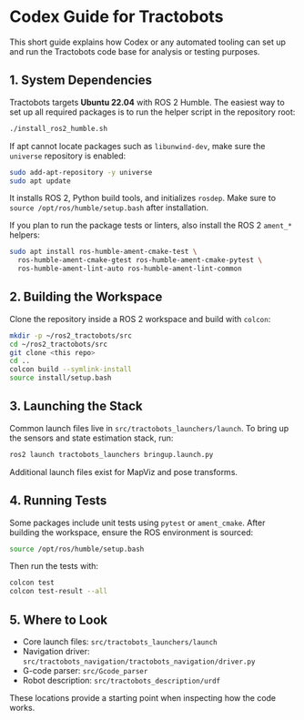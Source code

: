 # Codex Guide for Tractobots

This short guide explains how Codex or any automated tooling can set up and run
the Tractobots code base for analysis or testing purposes.

## 1. System Dependencies

Tractobots targets **Ubuntu 22.04** with ROS 2 Humble. The easiest way to set
up all required packages is to run the helper script in the repository root:

```bash
./install_ros2_humble.sh
```

If apt cannot locate packages such as `libunwind-dev`, make sure the
`universe` repository is enabled:

```bash
sudo add-apt-repository -y universe
sudo apt update
```

It installs ROS 2, Python build tools, and initializes `rosdep`. Make sure to
`source /opt/ros/humble/setup.bash` after installation.

If you plan to run the package tests or linters, also install the ROS 2
`ament_*` helpers:

```bash
sudo apt install ros-humble-ament-cmake-test \
  ros-humble-ament-cmake-gtest ros-humble-ament-cmake-pytest \
  ros-humble-ament-lint-auto ros-humble-ament-lint-common
```

## 2. Building the Workspace

Clone the repository inside a ROS 2 workspace and build with `colcon`:

```bash
mkdir -p ~/ros2_tractobots/src
cd ~/ros2_tractobots/src
git clone <this repo>
cd ..
colcon build --symlink-install
source install/setup.bash
```

## 3. Launching the Stack

Common launch files live in `src/tractobots_launchers/launch`. To bring up the
sensors and state estimation stack, run:

```bash
ros2 launch tractobots_launchers bringup.launch.py
```

Additional launch files exist for MapViz and pose transforms.

## 4. Running Tests

Some packages include unit tests using `pytest` or `ament_cmake`. After
building the workspace, ensure the ROS environment is sourced:

```bash
source /opt/ros/humble/setup.bash
```

Then run the tests with:

```bash
colcon test
colcon test-result --all
```

## 5. Where to Look

- Core launch files: `src/tractobots_launchers/launch`
- Navigation driver: `src/tractobots_navigation/tractobots_navigation/driver.py`
- G-code parser: `src/Gcode_parser`
- Robot description: `src/tractobots_description/urdf`

These locations provide a starting point when inspecting how the code works.

